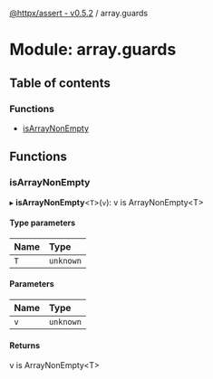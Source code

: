 [@httpx/assert - v0.5.2](../README.md) / array.guards

# Module: array.guards

## Table of contents

### Functions

- [isArrayNonEmpty](array_guards.md#isarraynonempty)

## Functions

### isArrayNonEmpty

▸ **isArrayNonEmpty**\<`T`\>(`v`): v is ArrayNonEmpty\<T\>

#### Type parameters

| Name | Type |
| :------ | :------ |
| `T` | `unknown` |

#### Parameters

| Name | Type |
| :------ | :------ |
| `v` | `unknown` |

#### Returns

v is ArrayNonEmpty\<T\>

